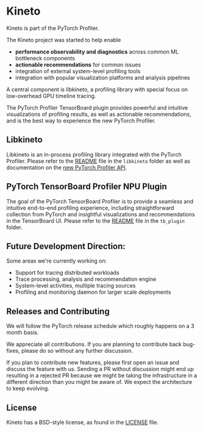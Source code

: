 # Kineto

Kineto is part of the PyTorch Profiler.

The Kineto project was started to help enable
- **performance observability and diagnostics** across common ML bottleneck components
- **actionable recommendations** for common issues
- integration of external system-level profiling tools
- integration with popular visualization platforms and analysis pipelines

A central component is libkineto, a profiling library with special focus on low-overhead GPU timeline tracing.

The PyTorch Profiler TensorBoard plugin provides powerful and intuitive visualizations of profiling results, as well as actionable recommendations, and is the best way to experience the new PyTorch Profiler.

## Libkineto
Libkineto is an in-process profiling library integrated with the PyTorch Profiler. Please refer to the [README](libkineto/README.md) file in the `libkineto` folder as well as documentation on the [new PyTorch Profiler API](https://pytorch.org/docs/master/profiler.html).

## PyTorch TensorBoard Profiler NPU Plugin
The goal of the PyTorch TensorBoard Profiler is to provide a seamless and intuitive end-to-end profiling experience, including straightforward collection from PyTorch and insightful visualizations and recommendations in the TensorBoard UI.
Please refer to the [README](tb_plugin/README.md) file in the `tb_plugin` folder.

## Future Development Direction:
Some areas we're currently working on:
- Support for tracing distributed workloads
- Trace processing, analysis and recommendation engine
- System-level activities, multiple tracing sources
- Profiling and monitoring daemon for larger scale deployments

## Releases and Contributing
We will follow the PyTorch release schedule which roughly happens on a 3 month basis.

We appreciate all contributions. If you are planning to contribute back bug-fixes, please do so without any further discussion.

If you plan to contribute new features, please first open an issue and discuss the feature with us. Sending a PR without discussion might end up resulting in a rejected PR because we might be taking the infrastructure in a different direction than you might be aware of. We expect the architecture to keep evolving.

## License
Kineto has a BSD-style license, as found in the [LICENSE](LICENSE) file.

